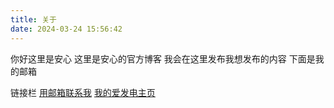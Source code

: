 ```yaml
---
title: 关于
date: 2024-03-24 15:56:42
---
```

你好这里是安心
这里是安心的官方博客
我会在这里发布我想发布的内容
下面是我的邮箱

链接栏
[用邮箱联系我](mailto:service@anson.fun?subject)
[我的爱发电主页](https://afdian.net/a/anxin_anson)
